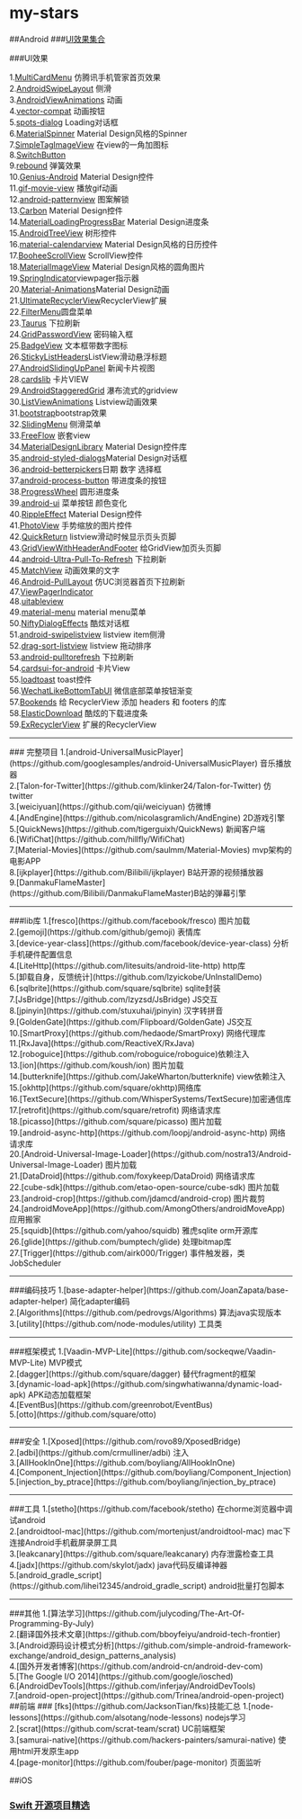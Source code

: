 # my-stars
##Android
###[UI效果集合](https://github.com/wasabeef/awesome-android-ui)

###UI效果

1.[MultiCardMenu](https://github.com/wujingchao/MultiCardMenu) 仿腾讯手机管家首页效果
<br>
2.[AndroidSwipeLayout](https://github.com/daimajia/AndroidSwipeLayout)
侧滑
<br>
3.[AndroidViewAnimations](https://github.com/daimajia/AndroidViewAnimations) 动画<br>
4.[vector-compat](https://github.com/wnafee/vector-compat) 动画按钮<br>
5.[spots-dialog](https://github.com/d-max/spots-dialog) Loading对话框<br>
6.[MaterialSpinner](https://github.com/ganfra/MaterialSpinner) Material Design风格的Spinner<br>
7.[SimpleTagImageView](https://github.com/wujingchao/SimpleTagImageView) 在view的一角加图标<br>
8.[SwitchButton](https://github.com/kyleduo/SwitchButton)<br>
9.[rebound](https://github.com/facebook/rebound) 弹簧效果<br>
10.[Genius-Android](https://github.com/qiujuer/Genius-Android) Material Design控件<br>
11.[gif-movie-view](https://github.com/sbakhtiarov/gif-movie-view) 播放gif动画<br>
12.[android-patternview](https://github.com/geftimov/android-patternview) 图案解锁<br>
13.[Carbon](https://github.com/ZieIony/Carbon) Material Design控件<br>
14.[MaterialLoadingProgressBar](https://github.com/lsjwzh/MaterialLoadingProgressBar) Material Design进度条<br>
15.[AndroidTreeView](https://github.com/bmelnychuk/AndroidTreeView) 树形控件<br>
16.[material-calendarview](https://github.com/prolificinteractive/material-calendarview) Material Design风格的日历控件<br>
17.[BooheeScrollView](https://github.com/zhaozhentao/BooheeScrollView) ScrollView控件<br>
18.[MaterialImageView](https://github.com/zhaozhentao/MaterialImageView) Material Design风格的圆角图片<br>
19.[SpringIndicator](https://github.com/chenupt/SpringIndicator)viewpager指示器<br>
20.[Material-Animations](https://github.com/lgvalle/Material-Animations)Material Design动画<br>
21.[UltimateRecyclerView](https://github.com/cymcsg/UltimateRecyclerView)RecyclerView扩展<br>
22.[FilterMenu](https://github.com/linroid/FilterMenu)圆盘菜单<br>
23.[Taurus](https://github.com/Yalantis/Taurus) 下拉刷新<br>
24.[GridPasswordView](https://github.com/Jungerr/GridPasswordView) 密码输入框<br>
25.[BadgeView](https://github.com/stefanjauker/BadgeView) 文本框带数字图标<br>
26.[StickyListHeaders](https://github.com/emilsjolander/StickyListHeaders)ListView滑动悬浮标题<br>
27.[AndroidSlidingUpPanel](https://github.com/umano/AndroidSlidingUpPanel) 新闻卡片视图<br>
28.[cardslib](https://github.com/gabrielemariotti/cardslib) 卡片VIEW<br>
29.[AndroidStaggeredGrid](https://github.com/etsy/AndroidStaggeredGrid) 瀑布流式的gridview<br>
30.[ListViewAnimations](https://github.com/nhaarman/ListViewAnimations) Listview动画效果<br>
31.[bootstrap](https://github.com/AndroidBootstrap/android-bootstrap)bootstrap效果<br>
32.[SlidingMenu](https://github.com/jfeinstein10/SlidingMenu) 侧滑菜单<br>
33.[FreeFlow](https://github.com/Comcast/FreeFlow) 嵌套view<br>
34.[MaterialDesignLibrary](https://github.com/navasmdc/MaterialDesignLibrary) Material Design控件库<br>
35.[android-styled-dialogs](https://github.com/avast/android-styled-dialogs)Material Design对话框<br>
36.[android-betterpickers](https://github.com/derekbrameyer/android-betterpickers)日期 数字 选择框<br>
37.[android-process-button](https://github.com/dmytrodanylyk/android-process-button) 带进度条的按钮<br>
38.[ProgressWheel](https://github.com/Todd-Davies/ProgressWheel) 圆形进度条<br>
39.[android-ui](https://github.com/markushi/android-ui) 菜单按钮 颜色变化<br>
40.[RippleEffect](https://github.com/traex/RippleEffect) Material Design控件<br>
41.[PhotoView](https://github.com/chrisbanes/PhotoView) 手势缩放的图片控件<br>
42.[QuickReturn](https://github.com/lawloretienne/QuickReturn) listview滑动时候显示页头页脚<br>
43.[GridViewWithHeaderAndFooter](https://github.com/liaohuqiu/android-GridViewWithHeaderAndFooter) 给GridView加页头页脚<br>
44.[android-Ultra-Pull-To-Refresh](https://github.com/liaohuqiu/android-Ultra-Pull-To-Refresh) 下拉刷新<br>
45.[MatchView](https://github.com/Rogero0o/MatchView) 动画效果的文字<br>
46.[Android-PullLayout](https://github.com/BlueMor/Android-PullLayout) 仿UC浏览器首页下拉刷新<br>
47.[ViewPagerIndicator](https://github.com/JakeWharton/ViewPagerIndicator)<br>
48.[uitableview](https://github.com/thiagolocatelli/android-uitableview) <br>
49.[material-menu](https://github.com/balysv/material-menu) material menu菜单<br>
50.[NiftyDialogEffects](https://github.com/sd6352051/NiftyDialogEffects) 酷炫对话框<br>
51.[android-swipelistview](https://github.com/47deg/android-swipelistview) listview item侧滑<br>
52.[drag-sort-listview](https://github.com/bauerca/drag-sort-listview) listview 拖动排序<br>
53.[android-pulltorefresh](https://github.com/johannilsson/android-pulltorefresh) 下拉刷新<br>
54.[cardsui-for-android](https://github.com/nadavfima/cardsui-for-android) 卡片View<br>
55.[loadtoast](https://github.com/code-mc/loadtoast) toast控件<br>
56.[WechatLikeBottomTabUI](https://github.com/wuyexiong/WechatLikeBottomTabUI) 微信底部菜单按钮渐变<br>
57.[Bookends](https://github.com/tumblr/Bookends) 给 RecyclerView 添加 headers 和 footers 的库<br>
58.[ElasticDownload](https://github.com/Tibolte/ElasticDownload) 酷炫的下载进度条<br>
59.[ExRecyclerView](https://github.com/tianzhijiexian/ExRecyclerView) 扩展的RecyclerView <br>







<hr>
### 完整项目
1.[android-UniversalMusicPlayer](https://github.com/googlesamples/android-UniversalMusicPlayer) 音乐播放器<br>
2.[Talon-for-Twitter](https://github.com/klinker24/Talon-for-Twitter) 仿twitter<br>
3.[weiciyuan](https://github.com/qii/weiciyuan) 仿微博<br>
4.[AndEngine](https://github.com/nicolasgramlich/AndEngine) 2D游戏引擎<br>
5.[QuickNews](https://github.com/tigerguixh/QuickNews) 新闻客户端<br>
6.[WifiChat](https://github.com/hillfly/WifiChat)<br>
7.[Material-Movies](https://github.com/saulmm/Material-Movies) mvp架构的电影APP<br>
8.[ijkplayer](https://github.com/Bilibili/ijkplayer) B站开源的视频播放器<br>
9.[DanmakuFlameMaster](https://github.com/Bilibili/DanmakuFlameMaster)B站的弹幕引擎<br>
<hr>
###lib库
1.[fresco](https://github.com/facebook/fresco) 图片加载<br>
2.[gemoji](https://github.com/github/gemoji) 表情库<br>
3.[device-year-class](https://github.com/facebook/device-year-class) 分析手机硬件配置信息<br>
4.[LiteHttp](https://github.com/litesuits/android-lite-http) http库<br>
5.[卸载自身，反馈统计](https://github.com/lzyickobe/UnInstallDemo)<br>
6.[sqlbrite](https://github.com/square/sqlbrite) sqlite封装<br>
7.[JsBridge](https://github.com/lzyzsd/JsBridge) JS交互<br>
8.[jpinyin](https://github.com/stuxuhai/jpinyin) 汉字转拼音<br>
9.[GoldenGate](https://github.com/Flipboard/GoldenGate) JS交互<br>
10.[SmartProxy](https://github.com/hedaode/SmartProxy) 网络代理库<br>
11.[RxJava](https://github.com/ReactiveX/RxJava)<br>
12.[roboguice](https://github.com/roboguice/roboguice)依赖注入<br>
13.[ion](https://github.com/koush/ion) 图片加载<br>
14.[butterknife](https://github.com/JakeWharton/butterknife) view依赖注入<br>
15.[okhttp](https://github.com/square/okhttp)网络库<br>
16.[TextSecure](https://github.com/WhisperSystems/TextSecure)加密通信库<br>
17.[retrofit](https://github.com/square/retrofit) 网络请求库<br>
18.[picasso](https://github.com/square/picasso) 图片加载<br>
19.[android-async-http](https://github.com/loopj/android-async-http) 网络请求库<br>
20.[Android-Universal-Image-Loader](https://github.com/nostra13/Android-Universal-Image-Loader) 图片加载<br>
21.[DataDroid](https://github.com/foxykeep/DataDroid) 网络请求库<br>
22.[cube-sdk](https://github.com/etao-open-source/cube-sdk) 图片加载<br>
23.[android-crop](https://github.com/jdamcd/android-crop) 图片裁剪<br>
24.[androidMoveApp](https://github.com/AmongOthers/androidMoveApp) 应用搬家<br>
25.[squidb](https://github.com/yahoo/squidb) 雅虎sqlite orm开源库<br>
26.[glide](https://github.com/bumptech/glide) 处理bitmap库<br>
27.[Trigger](https://github.com/airk000/Trigger) 事件触发器，类JobScheduler<br>
<hr>
###编码技巧
1.[base-adapter-helper](https://github.com/JoanZapata/base-adapter-helper)
 简化adapter编码<br>
 2.[Algorithms](https://github.com/pedrovgs/Algorithms) 算法java实现版本<br>
 3.[utility](https://github.com/node-modules/utility) 工具类<br>

 <hr>
###框架模式
  1.[Vaadin-MVP-Lite](https://github.com/sockeqwe/Vaadin-MVP-Lite) MVP模式<br>
  2.[dagger](https://github.com/square/dagger) 替代fragment的框架<br>
  3.[dynamic-load-apk](https://github.com/singwhatiwanna/dynamic-load-apk) APK动态加载框架<br>
  4.[EventBus](https://github.com/greenrobot/EventBus)<br>
  5.[otto](https://github.com/square/otto)

  <hr>
###安全
 1.[Xposed](https://github.com/rovo89/XposedBridge)<br>
 2.[adbi](https://github.com/crmulliner/adbi) 注入<br>
 3.[AllHookInOne](https://github.com/boyliang/AllHookInOne)<br>
 4.[Component_Injection](https://github.com/boyliang/Component_Injection)<br>
 5.[injection_by_ptrace](https://github.com/boyliang/injection_by_ptrace)<br>

<hr>
###工具
1.[stetho](https://github.com/facebook/stetho) 在chorme浏览器中调试android<br>
2.[androidtool-mac](https://github.com/mortenjust/androidtool-mac) mac下连接Android手机截屏录屏工具<br>
3.[leakcanary](https://github.com/square/leakcanary) 内存泄露检查工具<br>
4.[jadx](https://github.com/skylot/jadx) java代码反编译神器<br>
5.[android_gradle_script](https://github.com/lihei12345/android_gradle_script) android批量打包脚本<br>
<hr>
###其他
1.[算法学习](https://github.com/julycoding/The-Art-Of-Programming-By-July)<br>
2.[翻译国外技术文章](https://github.com/bboyfeiyu/android-tech-frontier)<br>
3.[Android源码设计模式分析](https://github.com/simple-android-framework-exchange/android_design_patterns_analysis)<br>
4.[国外开发者博客](https://github.com/android-cn/android-dev-com)<br>
5.[The Google I/O 2014](https://github.com/google/iosched)<br>
6.[AndroidDevTools](https://github.com/inferjay/AndroidDevTools)<br>
7.[android-open-project](https://github.com/Trinea/android-open-project)
##前端
### [fks](https://github.com/JacksonTian/fks)技能汇总
1.[node-lessons](https://github.com/alsotang/node-lessons) nodejs学习<br>
2.[scrat](https://github.com/scrat-team/scrat) UC前端框架<br>
3.[samurai-native](https://github.com/hackers-painters/samurai-native) 使用html开发原生app<br>
4.[page-monitor](https://github.com/fouber/page-monitor) 页面监听

##iOS
### [Swift 开源项目精选](https://github.com/ipader/SwiftGuide)